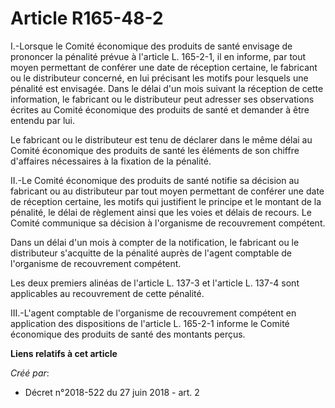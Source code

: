 # Article R165-48-2

I.-Lorsque le Comité économique des produits de santé envisage de prononcer la pénalité prévue à l'article L. 165-2-1, il en
informe, par tout moyen permettant de conférer une date de réception certaine, le fabricant ou le distributeur concerné, en
lui précisant les motifs pour lesquels une pénalité est envisagée. Dans le délai d'un mois suivant la réception de cette
information, le fabricant ou le distributeur peut adresser ses observations écrites au Comité économique des produits de
santé et demander à être entendu par lui.

Le fabricant ou le distributeur est tenu de déclarer dans le même délai au Comité économique des produits de santé les
éléments de son chiffre d'affaires nécessaires à la fixation de la pénalité.

II.-Le Comité économique des produits de santé notifie sa décision au fabricant ou au distributeur par tout moyen permettant
de conférer une date de réception certaine, les motifs qui justifient le principe et le montant de la pénalité, le délai de
règlement ainsi que les voies et délais de recours. Le Comité communique sa décision à l'organisme de recouvrement compétent.

Dans un délai d'un mois à compter de la notification, le fabricant ou le distributeur s'acquitte de la pénalité auprès de
l'agent comptable de l'organisme de recouvrement compétent.

Les deux premiers alinéas de l'article L. 137-3 et l'article L. 137-4 sont applicables au recouvrement de cette pénalité.

III.-L'agent comptable de l'organisme de recouvrement compétent en application des dispositions de l'article L. 165-2-1
informe le Comité économique des produits de santé des montants perçus.

**Liens relatifs à cet article**

_Créé par_:

  - Décret n°2018-522 du 27 juin 2018 - art. 2
